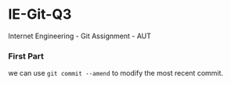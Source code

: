 # IE-Git-Q3
Internet Engineering - Git Assignment - AUT

### First Part
we can use `git commit --amend` to modify the most recent commit.

